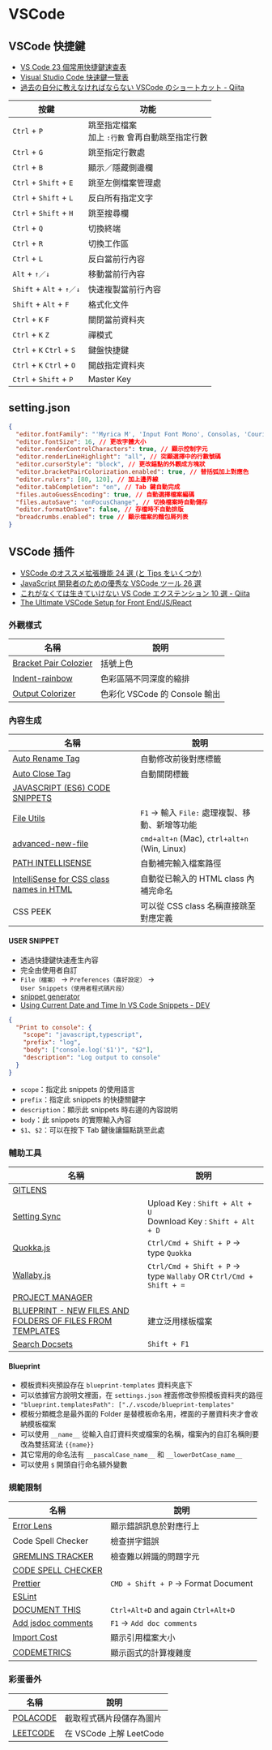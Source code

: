 # VSCode

## VSCode 快捷鍵

- [VS Code 23 個常用快捷鍵速查表](https://hackmd.io/@sean666/HJ3x8K6Z8)
- [Visual Studio Code 快速鍵一覽表](https://poychang.github.io/vscode-shortcuts/)
- [過去の自分に教えなければならない VSCode のショートカット - Qiita](https://qiita.com/rana_kualu/items/ea78200036fc80dce0a9)

| 按鍵                      | 功能                                              |
| ------------------------- | ------------------------------------------------- |
| `Ctrl` + `P`              | 跳至指定檔案<br>加上 `:行數` 會再自動跳至指定行數 |
| `Ctrl` + `G`              | 跳至指定行數處                                    |
| `Ctrl` + `B`              | 顯示／隱藏側邊欄                                  |
| `Ctrl` + `Shift` + `E`    | 跳至左側檔案管理處                                |
| `Ctrl` + `Shift` + `L`    | 反白所有指定文字                                  |
| `Ctrl` + `Shift` + `H`    | 跳至搜尋欄                                        |
| `Ctrl` + `Q`              | 切換終端                                          |
| `Ctrl` + `R`              | 切換工作區                                        |
| `Ctrl` + `L`              | 反白當前行內容                                    |
| `Alt` + `↑／↓`            | 移動當前行內容                                    |
| `Shift` + `Alt` + `↑／↓`  | 快速複製當前行內容                                |
| `Shift` + `Alt` + `F`     | 格式化文件                                        |
| `Ctrl` + `K` `F`          | 關閉當前資料夾                                    |
| `Ctrl` + `K` `Z`          | 禪模式                                            |
| `Ctrl` + `K` `Ctrl` + `S` | 鍵盤快捷鍵                                        |
| `Ctrl` + `K` `Ctrl` + `O` | 開啟指定資料夾                                    |
| `Ctrl` + `Shift` + `P`    | Master Key                                        |

## setting.json

```json
{
  "editor.fontFamily": "'Myrica M', 'Input Font Mono', Consolas, 'Courier New', monospace",
  "editor.fontSize": 16, // 更改字體大小
  "editor.renderControlCharacters": true, // 顯示控制字元
  "editor.renderLineHighlight": "all", // 突顯選擇中的行數號碼
  "editor.cursorStyle": "block", // 更改錨點的外觀成方塊狀
  "editor.bracketPairColorization.enabled": true, // 替括弧加上對應色
  "editor.rulers": [80, 120], // 加上邊界線
  "editor.tabCompletion": "on", // Tab 鍵自動完成
  "files.autoGuessEncoding": true, // 自動選擇檔案編碼
  "files.autoSave": "onFocusChange", // 切換檔案時自動儲存
  "editor.formatOnSave": false, // 存檔時不自動排版
  "breadcrumbs.enabled": true // 顯示檔案的麵包屑列表
}
```

## VSCode 插件

- [VSCode のオススメ拡張機能 24 選 (と Tips をいくつか)](https://qiita.com/sensuikan1973/items/74cf5383c02dbcd82234#1-vscode-icons)
- [JavaScript 開発者のための優秀な VSCode ツール 26 選](https://qiita.com/rana_kualu/items/4a4ce6ea7f489dc19f63)
- [これがなくては生きていけない VS Code エクステンション 10 選 - Qiita](https://qiita.com/rana_kualu/items/9f6919311f1407a71c5f)
- [The Ultimate VSCode Setup for Front End/JS/React](https://medium.com/productivity-freak/the-ultimate-vscode-setup-for-js-react-6a4f7bd51a2)

### 外觀樣式

| 名稱                                                                                                          | 說明                          |
| ------------------------------------------------------------------------------------------------------------- | ----------------------------- |
| [Bracket Pair Colozier](https://marketplace.visualstudio.com/items?itemName=CoenraadS.bracket-pair-colorizer) | 括號上色                      |
| [Indent-rainbow](https://marketplace.visualstudio.com/items?itemName=oderwat.indent-rainbow)                  | 色彩區隔不同深度的縮排        |
| [Output Colorizer](https://marketplace.visualstudio.com/items?itemName=IBM.output-colorizer)                  | 色彩化 VSCode 的 Console 輸出 |

### 內容生成

| 名稱                                                                                                                            | 說明                                            |
| ------------------------------------------------------------------------------------------------------------------------------- | ----------------------------------------------- |
| [Auto Rename Tag](https://marketplace.visualstudio.com/items?itemName=formulahendry.auto-rename-tag)                            | 自動修改前後對應標籤                            |
| [Auto Close Tag](https://marketplace.visualstudio.com/items?itemName=formulahendry.auto-close-tag)                              | 自動關閉標籤                                    |
| [JAVASCRIPT (ES6) CODE SNIPPETS](https://marketplace.visualstudio.com/items?itemName=xabikos.JavaScriptSnippets)                |                                                 |
| [File Utils](https://marketplace.visualstudio.com/items?itemName=sleistner.vscode-fileutils)                                    | `F1` -> 輸入 `File:` 處理複製、移動、新增等功能 |
| [advanced-new-file](https://marketplace.visualstudio.com/items?itemName=patbenatar.advanced-new-file)                           | `cmd+alt+n` (Mac), `ctrl+alt+n` (Win, Linux)    |
| [PATH INTELLISENSE](https://marketplace.visualstudio.com/items?itemName=christian-kohler.path-intellisense)                     | 自動補完輸入檔案路徑                            |
| [IntelliSense for CSS class names in HTML](https://marketplace.visualstudio.com/items?itemName=Zignd.html-css-class-completion) | 自動從已輸入的 HTML class 內補完命名            |
| CSS PEEK                                                                                                                        | 可以從 CSS class 名稱直接跳至對應定義           |

#### USER SNIPPET

- 透過快捷鍵快速產生內容
- 完全由使用者自訂
- `File（檔案）` -> `Preferences（喜好設定）` -> `User Snippets（使用者程式碼片段）`
- [snippet generator](https://snippet-generator.app/)
- [Using Current Date and Time In VS Code Snippets - DEV](https://dev.to/chaseadamsio/using-current-date-and-time-in-vs-code-snippets-4gog)

```json
{
  "Print to console": {
    "scope": "javascript,typescript",
    "prefix": "log",
    "body": ["console.log('$1')", "$2"],
    "description": "Log output to console"
  }
}
```

- `scope`：指定此 snippets 的使用語言
- `prefix`：指定此 snippets 的快捷關鍵字
- `description`：顯示此 snippets 時右邊的內容說明
- `body`：此 snippets 的實際輸入內容
- `$1`、`$2`：可以在按下 Tab 鍵後讓錨點跳至此處

### 輔助工具

| 名稱                                                                                                                                  | 說明                                                                 |
| ------------------------------------------------------------------------------------------------------------------------------------- | -------------------------------------------------------------------- |
| [GITLENS](https://marketplace.visualstudio.com/items?itemName=eamodio.gitlens)                                                        |                                                                      |
| [Setting Sync](https://marketplace.visualstudio.com/items?itemName=Shan.code-settings-sync)                                           | Upload Key : `Shift + Alt + U` <br> Download Key : `Shift + Alt + D` |
| [Quokka.js](https://marketplace.visualstudio.com/items?itemName=WallabyJs.quokka-vscode)                                              | `Ctrl/Cmd + Shift + P` -> type `Quokka`                              |
| [Wallaby.js](https://marketplace.visualstudio.com/items?itemName=WallabyJs.wallaby-vscode)                                            | `Ctrl/Cmd + Shift + P` -> type `Wallaby` OR `Ctrl/Cmd + Shift + =`   |
| [PROJECT MANAGER](https://marketplace.visualstudio.com/items?itemName=alefragnani.project-manager)                                    |                                                                      |
| [BLUEPRINT - NEW FILES AND FOLDERS OF FILES FROM TEMPLATES](https://marketplace.visualstudio.com/items?itemName=teamchilla.blueprint) | 建立泛用樣板檔案                                                     |
| [Search Docsets](https://marketplace.visualstudio.com/items?itemName=silverlakesoftware.searchdocsets-vscode)                         | `Shift + F1`                                                         |

#### Blueprint

- 模板資料夾預設存在 `blueprint-templates` 資料夾底下
- 可以依據官方說明文裡面，在 `settings.json` 裡面修改參照模板資料夾的路徑
- `"blueprint.templatesPath": ["./.vscode/blueprint-templates"`
- 模板分類概念是最外面的 Folder 是替模板命名用，裡面的子層資料夾才會收納模板檔案
- 可以使用 `__name__` 從輸入自訂資料夾或檔案的名稱，檔案內的自訂名稱則要改為雙括寫法 `{{name}}`
- 其它常用的命名法有 `__pascalCase_name__` 和 `__lowerDotCase_name__`
- 可以使用 `$` 開頭自行命名額外變數

### 規範限制

| 名稱                                                                                                            | 說明                                 |
| --------------------------------------------------------------------------------------------------------------- | ------------------------------------ |
| [Error Lens](https://marketplace.visualstudio.com/items?itemName=usernamehw.errorlens)                          | 顯示錯誤訊息於對應行上               |
| Code Spell Checker                                                                                              | 檢查拼字錯誤                         |
| [GREMLINS TRACKER](https://marketplace.visualstudio.com/items?itemName=nhoizey.gremlins)                        | 檢查難以辨識的問題字元               |
| [CODE SPELL CHECKER](https://marketplace.visualstudio.com/items?itemName=streetsidesoftware.code-spell-checker) |                                      |
| [Prettier](https://marketplace.visualstudio.com/items?itemName=esbenp.prettier-vscode)                          | `CMD + Shift + P` -> Format Document |
| [ESLint](https://marketplace.visualstudio.com/items?itemName=dbaeumer.vscode-eslint)                            |                                      |
| [DOCUMENT THIS](https://marketplace.visualstudio.com/items?itemName=joelday.docthis)                            | `Ctrl+Alt+D` and again `Ctrl+Alt+D`  |
| [Add jsdoc comments](https://marketplace.visualstudio.com/items?itemName=stevencl.addDocComments)               | `F1` -> `Add doc comments`           |
| [Import Cost](https://marketplace.visualstudio.com/items?itemName=wix.vscode-import-cost)                       | 顯示引用檔案大小                     |
| [CODEMETRICS](https://marketplace.visualstudio.com/items?itemName=kisstkondoros.vscode-codemetrics)             | 顯示函式的計算複雜度                 |

### 彩蛋番外

| 名稱                                                                                      | 說明                     |
| ----------------------------------------------------------------------------------------- | ------------------------ |
| [POLACODE](https://marketplace.visualstudio.com/items?itemName=pnp.polacode)              | 截取程式碼片段儲存為圖片 |
| [LEETCODE](https://marketplace.visualstudio.com/items?itemName=shengchen.vscode-leetcode) | 在 VSCode 上解 LeetCode  |
